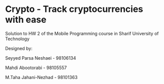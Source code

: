 # Crypto - Track cryptocurrencies with ease

Solution to HW 2 of the Mobile Programming course in Sharif University of Technology

Designed by:

Seyyed Parsa Neshaei - 98106134

Mahdi Abootorabi - 98105557

M.Taha Jahani-Nezhad - 98101363
